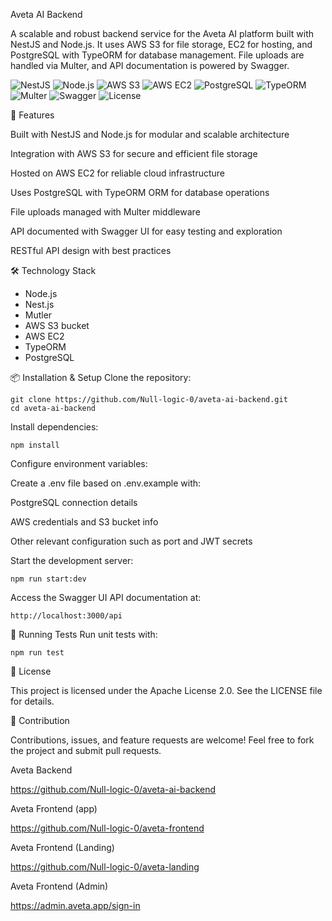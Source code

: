 Aveta AI Backend

A scalable and robust backend service for the Aveta AI platform built with NestJS and Node.js. It uses AWS S3 for file storage, EC2 for hosting, and PostgreSQL with TypeORM for database management. File uploads are handled via Multer, and API documentation is powered by Swagger.

![NestJS](https://img.shields.io/badge/NestJS-E0234E?style=for-the-badge&logo=nestjs&logoColor=white)
![Node.js](https://img.shields.io/badge/Node.js-43853D?style=for-the-badge&logo=node.js&logoColor=white)
![AWS S3](https://img.shields.io/badge/AWS%20S3-569A31?style=for-the-badge&logo=amazon-aws&logoColor=white)
![AWS EC2](https://img.shields.io/badge/AWS%20EC2-FF9900?style=for-the-badge&logo=amazon-aws&logoColor=white)
![PostgreSQL](https://img.shields.io/badge/PostgreSQL-4169E1?style=for-the-badge&logo=postgresql&logoColor=white)
![TypeORM](https://img.shields.io/badge/TypeORM-005F73?style=for-the-badge&logo=typeorm&logoColor=white)
![Multer](https://img.shields.io/badge/Multer-FFA500?style=for-the-badge)
![Swagger](https://img.shields.io/badge/Swagger-85EA2D?style=for-the-badge&logo=swagger&logoColor=black)
![License](https://img.shields.io/badge/License-Apache%202.0-blue?style=for-the-badge)


🚀 Features

Built with NestJS and Node.js for modular and scalable architecture

Integration with AWS S3 for secure and efficient file storage

Hosted on AWS EC2 for reliable cloud infrastructure

Uses PostgreSQL with TypeORM ORM for database operations

File uploads managed with Multer middleware

API documented with Swagger UI for easy testing and exploration

RESTful API design with best practices


🛠️ Technology Stack

- Node.js
- Nest.js
- Mutler
- AWS S3 bucket
- AWS EC2
- TypeORM
- PostgreSQL

📦 Installation & Setup
Clone the repository:

    git clone https://github.com/Null-logic-0/aveta-ai-backend.git
    cd aveta-ai-backend

Install dependencies:

    npm install

Configure environment variables:

Create a .env file based on .env.example with:

PostgreSQL connection details

AWS credentials and S3 bucket info

Other relevant configuration such as port and JWT secrets

Start the development server:

    npm run start:dev

Access the Swagger UI API documentation at:

    http://localhost:3000/api

🧪 Running Tests
Run unit tests with:

    npm run test

📄 License

This project is licensed under the Apache License 2.0. See the LICENSE file for details.

🤝 Contribution

Contributions, issues, and feature requests are welcome! Feel free to fork the project and submit pull requests.

Aveta Backend

https://github.com/Null-logic-0/aveta-ai-backend

Aveta Frontend (app)

https://github.com/Null-logic-0/aveta-frontend

Aveta Frontend (Landing)

https://github.com/Null-logic-0/aveta-landing

Aveta Frontend (Admin)

https://admin.aveta.app/sign-in

